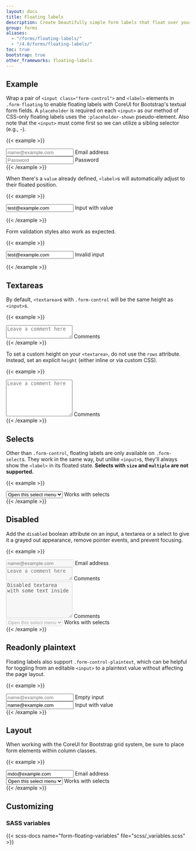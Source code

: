 ```yaml
---
layout: docs
title: Floating labels
description: Create beautifully simple form labels that float over your input fields.
group: forms
aliases:
  - "/forms/floating-labels/"
  - "/4.0/forms/floating-labels/"
toc: true
bootstrap: true
other_frameworks: floating-labels
---
```


## Example

Wrap a pair of `<input class="form-control">` and `<label>` elements in `.form-floating` to enable floating labels with CoreUI for Bootstrap's textual form fields. A `placeholder` is required on each `<input>` as our method of CSS-only floating labels uses the `:placeholder-shown` pseudo-element. Also note that the `<input>` must come first so we can utilize a sibling selector (e.g., `~`).

{{< example >}}
<div class="form-floating mb-3">
  <input type="email" class="form-control" id="floatingInput" placeholder="name@example.com">
  <label for="floatingInput">Email address</label>
</div>
<div class="form-floating">
  <input type="password" class="form-control" id="floatingPassword" placeholder="Password">
  <label for="floatingPassword">Password</label>
</div>
{{< /example >}}

When there's a `value` already defined, `<label>`s will automatically adjust to their floated position.

{{< example >}}
<form class="form-floating">
  <input type="email" class="form-control" id="floatingInputValue" placeholder="name@example.com" value="test@example.com">
  <label for="floatingInputValue">Input with value</label>
</form>
{{< /example >}}

Form validation styles also work as expected.

{{< example >}}
<form class="form-floating">
  <input type="email" class="form-control is-invalid" id="floatingInputInvalid" placeholder="name@example.com" value="test@example.com">
  <label for="floatingInputInvalid">Invalid input</label>
</form>
{{< /example >}}

## Textareas

By default, `<textarea>`s with `.form-control` will be the same height as `<input>`s.

{{< example >}}
<div class="form-floating">
  <textarea class="form-control" placeholder="Leave a comment here" id="floatingTextarea"></textarea>
  <label for="floatingTextarea">Comments</label>
</div>
{{< /example >}}

To set a custom height on your `<textarea>`, do not use the `rows` attribute. Instead, set an explicit `height` (either inline or via custom CSS).

{{< example >}}
<div class="form-floating">
  <textarea class="form-control" placeholder="Leave a comment here" id="floatingTextarea2" style="height: 100px"></textarea>
  <label for="floatingTextarea2">Comments</label>
</div>
{{< /example >}}

## Selects

Other than `.form-control`, floating labels are only available on `.form-select`s. They work in the same way, but unlike `<input>`s, they'll always show the `<label>` in its floated state. **Selects with `size` and `multiple` are not supported.**

{{< example >}}
<div class="form-floating">
  <select class="form-select" id="floatingSelect" aria-label="Floating label select example">
    <option selected>Open this select menu</option>
    <option value="1">One</option>
    <option value="2">Two</option>
    <option value="3">Three</option>
  </select>
  <label for="floatingSelect">Works with selects</label>
</div>
{{< /example >}}

## Disabled

Add the `disabled` boolean attribute on an input, a textarea or a select to give it a grayed out appearance, remove pointer events, and prevent focusing.

{{< example >}}
<div class="form-floating mb-3">
  <input type="email" class="form-control" id="floatingInputDisabled" placeholder="name@example.com" disabled>
  <label for="floatingInputDisabled">Email address</label>
</div>
<div class="form-floating mb-3">
  <textarea class="form-control" placeholder="Leave a comment here" id="floatingTextareaDisabled" disabled></textarea>
  <label for="floatingTextareaDisabled">Comments</label>
</div>
<div class="form-floating mb-3">
  <textarea class="form-control" placeholder="Leave a comment here" id="floatingTextarea2Disabled" style="height: 100px" disabled>Disabled textarea with some text inside</textarea>
  <label for="floatingTextarea2Disabled">Comments</label>
</div>
<div class="form-floating">
  <select class="form-select" id="floatingSelectDisabled" aria-label="Floating label disabled select example" disabled>
    <option selected>Open this select menu</option>
    <option value="1">One</option>
    <option value="2">Two</option>
    <option value="3">Three</option>
  </select>
  <label for="floatingSelectDisabled">Works with selects</label>
</div>
{{< /example >}}

## Readonly plaintext

Floating labels also support `.form-control-plaintext`, which can be helpful for toggling from an editable `<input>` to a plaintext value without affecting the page layout.

{{< example >}}
<div class="form-floating mb-3">
  <input type="email" readonly class="form-control-plaintext" id="floatingEmptyPlaintextInput" placeholder="name@example.com">
  <label for="floatingEmptyPlaintextInput">Empty input</label>
</div>
<div class="form-floating mb-3">
  <input type="email" readonly class="form-control-plaintext" id="floatingPlaintextInput" placeholder="name@example.com" value="name@example.com">
  <label for="floatingPlaintextInput">Input with value</label>
</div>
{{< /example >}}

## Layout

When working with the CoreUI for Bootstrap grid system, be sure to place form elements within column classes.

{{< example >}}
<div class="row g-2">
  <div class="col-md">
    <div class="form-floating">
      <input type="email" class="form-control" id="floatingInputGrid" placeholder="name@example.com" value="mdo@example.com">
      <label for="floatingInputGrid">Email address</label>
    </div>
  </div>
  <div class="col-md">
    <div class="form-floating">
      <select class="form-select" id="floatingSelectGrid">
        <option selected>Open this select menu</option>
        <option value="1">One</option>
        <option value="2">Two</option>
        <option value="3">Three</option>
      </select>
      <label for="floatingSelectGrid">Works with selects</label>
    </div>
  </div>
</div>
{{< /example >}}

## Customizing

### SASS variables

{{< scss-docs name="form-floating-variables" file="scss/_variables.scss" >}}
